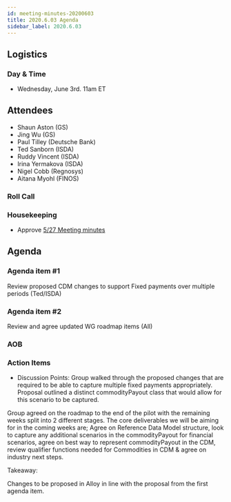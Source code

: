 ```yaml
---
id: meeting-minutes-20200603
title: 2020.6.03 Agenda
sidebar_label: 2020.6.03
---
```


## Logistics
### Day & Time
* Wednesday, June 3rd. 11am ET

## Attendees
* Shaun Aston (GS)
* Jing Wu (GS)
* Paul Tilley (Deutsche Bank)
* Ted Sanborn (ISDA)
* Ruddy Vincent (ISDA)
* Irina Yermakova (ISDA)
* Nigel Cobb (Regnosys)
* Aitana Myohl (FINOS)


### Roll Call

### Housekeeping
* Approve [5/27 Meeting minutes](https://github.com/finos/alloy/blob/master/meeting-minutes/commodities-ref-data-wg/2020.5.27-commod-wg-meeting.md)

## Agenda

### Agenda item #1
Review proposed CDM changes to support Fixed payments over multiple periods (Ted/ISDA)

### Agenda item #2
Review and agree updated WG roadmap items (All)

### AOB

### Action Items

- Discussion Points: 
Group walked through the proposed changes that are required to be able to capture multiple fixed payments appropriately. Proposal outlined a distinct commodityPayout class that would allow for this scenario to be captured.

Group agreed on the roadmap to the end of the pilot with the remaining weeks split into 2 different stages. The core deliverables we will be aiming for in the coming weeks are; Agree on Reference Data Model structure, look to capture any additional scenarios in the commodityPayout for financial scenarios, agree on best way to represent commodityPayout in the CDM, review qualifier functions needed for Commodities in CDM & agree on industry next steps. 

Takeaway: 

Changes to be proposed in Alloy in line with the proposal from the first agenda item. 
